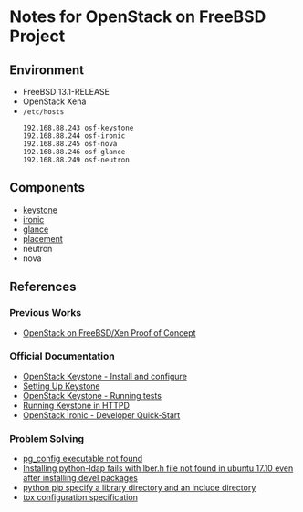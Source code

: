 Notes for OpenStack on FreeBSD Project
======================================

Environment
-----------

- FreeBSD 13.1-RELEASE
- OpenStack Xena
- `/etc/hosts`
    ```
    192.168.88.243 osf-keystone
    192.168.88.244 osf-ironic
    192.168.88.245 osf-nova
    192.168.88.246 osf-glance
    192.168.88.249 osf-neutron
    ```

Components
----------

- [keystone](keystone.md)
- [ironic](ironic.md)
- [glance](glance.md)
- [placement](placement.md)
- neutron
- nova

References
----------

### Previous Works

- [OpenStack on FreeBSD/Xen Proof of Concept](http://empt1e.blogspot.com/2015/06/openstack-on-freebsdxen-proof-of-concept.html)

### Official Documentation

- [OpenStack Keystone - Install and configure](https://docs.openstack.org/keystone/xena/install/keystone-install-ubuntu.html#keystone-install-configure-ubuntu)
- [Setting Up Keystone](https://docs.openstack.org/keystone/latest/contributor/set-up-keystone.html)
- [OpenStack Keystone - Running tests](https://docs.openstack.org/keystone/latest/contributor/testing-keystone.html#)
- [Running Keystone in HTTPD](https://docs.openstack.org/keystone/ocata/apache-httpd.html)
- [OpenStack Ironic - Developer Quick-Start](https://docs.openstack.org/ironic/latest/contributor/dev-quickstart.html)

### Problem Solving

- [pg_config executable not found](https://stackoverflow.com/questions/11618898/pg-config-executable-not-found)
- [Installing python-ldap fails with lber.h file not found in ubuntu 17.10 even after installing devel packages](https://stackoverflow.com/questions/56506294/installing-python-ldap-fails-with-lber-h-file-not-found-in-ubuntu-17-10-even-aft)
- [python pip specify a library directory and an include directory](https://stackoverflow.com/questions/18783390/python-pip-specify-a-library-directory-and-an-include-directory)
- [tox configuration specification](https://tox.wiki/en/latest/config.html)